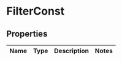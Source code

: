 # FilterConst

## Properties

| Name | Type | Description | Notes |
| ---- | ---- | ----------- | ----- |
